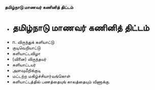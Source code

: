 **தமிழ்நாடு மாணவர் கணினித் திட்டம்**
- # தமிழ்நாடு மாணவர் கணினித் திட்டம்
- n. விருந்துக் களியாட்டு
- குடிவெறியாட்டு
- களியாட்டவிழா
- (வினை) விருந்தயர்
- களியாட்டயர்
- அளவுமீறிக்குடி
- மட்டற்ற மகிழ்ச்சியார்வங்கொள்
- களியாட்டத்தில் பணத்தையுங் காலத்தையும் வீணாக்கு.

